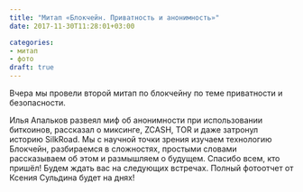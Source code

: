 ```yaml
---
title: "Митап «Блокчейн. Приватность и анонимность»"
date: 2017-11-30T11:28:01+03:00

categories:
- митап
- фото
draft: true
---
```

Вчера мы провели второй митап по блокчейну по теме приватности и безопасности.
<!--more-->

Илья Апальков развеял миф об анонимности при использовании биткоинов, рассказал о миксинге, ZCASH, TOR и даже затронул историю SilkRoad.
Мы с научной точки зрения изучаем технологию Блокчейн, разбираемся в сложностях, простыми словами рассказываем об этом и размышляем о будущем.
Спасибо всем, кто пришёл! Будем ждать вас на следующих встречах.
Полный фотоотчет от Ксения Сульдина будет на днях!
